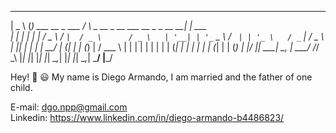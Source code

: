   ____    _                               _                                             _         
 |  _ \  (_)   ___    __ _    ___        / \     _ __   _ __ ___     __ _   _ __     __| |   ___  
 | | | | | |  / _ \  / _` |  / _ \      / _ \   | '__| | '_ ` _ \   / _` | | '_ \   / _` |  / _ \ 
 | |_| | | | |  __/ | (_| | | (_) |    / ___ \  | |    | | | | | | | (_| | | | | | | (_| | | (_) |
 |____/  |_|  \___|  \__, |  \___/    /_/   \_\ |_|    |_| |_| |_|  \__,_| |_| |_|  \__,_|  \___/ 
                     |___/ 

Hey! 👋 😃 My name is Diego Armando, I am married and the father of one child. 

E-mail: dgo.npp@gmail.com<br>
Linkedin: https://www.linkedin.com/in/diego-armando-b4486823/

